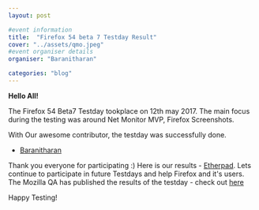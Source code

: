 ```yaml
---
layout: post

#event information
title:  "Firefox 54 beta 7 Testday Result"
cover: "../assets/qmo.jpeg"
#event organiser details
organiser: "Baranitharan"

categories: "blog"
---
```


**Hello All!**

<p>The  Firefox 54 Beta7 Testday tookplace on  12th may 2017. The main focus during the testing was around Net Monitor MVP, Firefox Screenshots.</p>
<p>With Our awesome contributor, the testday was successfully done.</p>


- [Baranitharan](https://twitter.com/baranicool)



Thank you everyone for participating :)
Here is our results - [Etherpad](https://public.etherpad-mozilla.org/p/MozillaIN_QA_Firefox_54_Beta_7_Testday). Lets continue to participate in future Testdays and help Firefox and it's users.
The Mozilla QA has published the results of the testday - check out [here](https://quality.mozilla.org/2017/05/firefox-54-beta-7-testday-results/)
<p>Happy Testing!</p>
